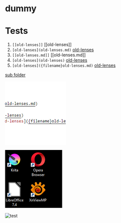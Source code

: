 # dummy

# Tests

1.  `[[old-lenses]]` [[old-lenses]]
2.  `[old-lenses](old-lenses.md)` [old-lenses](old-lenses.md)  
3.  `[[old-lenses.md]]` [[old-lenses.md]]
4.  `[old-lenses](old-lenses)` [old-lenses](old-lenses)
5.  `[old-lenses]({filename}old-lenses.md)` [old-lenses]({filename}old-lenses.md)

[sub folder](./sub1/test_link_11.md)


![image](https://github.com/elfnor/dummy/raw/master/images/Wed_Nov_30_2022_1669753899231.png)

![image](https://github.com/elfnor/dummy/raw/master/images/Wed_Nov_30_2022_1669753969518.png)

![test](https://github.com/elfnor/work20/blob/main/images/Wed_Nov_30_2022_1669755797871.png)
